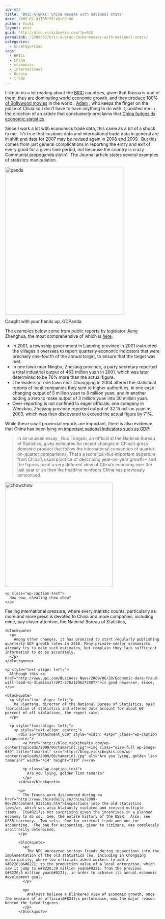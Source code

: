 ```yaml
---
id: 632
title: 'BRIC-A-BRAC: China messes with national stats'
date: 2009-07-01T05:56:49+00:00
author: Vicki
layout: post
guid: http://blog.vickiboykis.com/?p=632
permalink: /2009/07/bric-a-brac-china-messes-with-national-stats/
categories:
  - Uncategorized
tags:
  - BRICs
  - China
  - economics
  - international
  - Russia
  - trade
---
```

I like to do a lot reading about the [BRIC](http://en.wikipedia.org/wiki/BRIC) countries, given that Russia is one of them, they are dominating world economic growth, and they produce [100% of Bollywood movies](http://blog.vickiboykis.com/?p=497) in the world.  [Adam](http://www.adamdanielmezei.eu/) , who keeps the finger on the pulse of China so I don&#8217;t have to have anything to do with it, pointed me in the direction of an article that conclusively proclaims that [China fudges its economic statistics](http://blogs.wsj.com/chinajournal/2009/06/28/china-revises-statistics-law-to-clamp-down-on-tampering/).

Since I work a lot with economics trade data, this came as a bit of a shock to me.  It&#8217;s true that customs data and international trade data in general are in shift and data for 2007 may be revised again in 2008 and 2009.  But this comes from just general complications in reporting the entry and exit of every good for a given time period, not because the country is crazy Communist propoganda stylin&#8217;.  The Journal article states several examples of statistics manipulation.

<div id="attachment_637" style="width: 395px" class="wp-caption aligncenter">
  <a href="http://blog.vickiboykis.com/wp-content/uploads/2009/06/panda.jpg"><img class="size-full wp-image-637" title="panda" src="http://blog.vickiboykis.com/wp-content/uploads/2009/06/panda.jpg" alt="panda" width="385" height="478" /></a>
  
  <p class="wp-caption-text">
    Caught with your hands up, GDPanda.
  </p>
</div>

<p style="text-align: center;">
  <p>
    The examples below come from public reports by legislator Jiang Zhenghua, the most comprehensive of which is <a href="http://www.npc.gov.cn/huiyi/lfzt/tjfxd/2005-07/01/content_1462842.htm">here</a>.
  </p>
  
  <ul>
    <li>
      In 2001, a township government in Liaoning province in 2001 instructed the villages it oversees to report quarterly economic indicators that were precisely one-fourth of the annual target, to ensure that the target was met.
    </li>
    <li>
      In one town near Ningbo, Zhejiang province, a party secretary reported a total industrial output of 463 million yuan in 2001, which was later determined to be 76% more than the actual figure.
    </li>
    <li>
      The leaders of one town near Chongqing in 2004 altered the statistical reports of local companies they sent to higher authorities, in one case changing output of 5 million yuan to 8 million yuan, and in another adding a zero to make output of 3 million yuan into 30 million yuan.
    </li>
    <li>
      Over-reporting is not confined to eager officials: one company in Wenzhou, Zhejiang province reported output of 32.15 million yuan in 2003, which was then discovered to exceed the actual figure by 71%.
    </li>
  </ul>
  
  <p>
    While these small provincial reports are important, there is also evidence that China has been lying on<a href="http://blogs.wsj.com/chinajournal/2009/06/23/chinese-stats-official-says-economic-growth-was-slower-than-many-thought-last-year/"> important national indicators such as GDP</a>:
  </p>
  
  <blockquote>
    <p>
      In an unusual essay , Guo Tongxin, an official at the National Bureau of Statistics, gives estimates for recent changes in China’s gross domestic product that follow the international convention of quarter-on-quarter comparisons. That’s a technical-but-important departure from China’s usual practice of describing year-on-year growth – and the figures paint a very different view of China’s economy over the last year or so than the headline numbers China has previously announced.
    </p>
  </blockquote>
  
  <div id="attachment_638" style="width: 360px" class="wp-caption aligncenter">
    <a href="http://blog.vickiboykis.com/wp-content/uploads/2009/06/chowchow.jpg"><img class="size-full wp-image-638" title="chowchow" src="http://blog.vickiboykis.com/wp-content/uploads/2009/06/chowchow.jpg" alt="chowchow" width="350" height="340" /></a>
    
    <p class="wp-caption-text">
      How now, cheating chow chow?
    </p>
  </div>
  
  <p style="text-align: center;">
    <p>
      Feeling international pressure, where every statistic counts, particularly as more and more press is devoted to China and more companies, including mine, pay closer attention, the National Bureau of Statistics,
    </p>
    
    <blockquote>
      <p>
        Among other changes, it has promised to start regularly publishing quarterly GDP growth rates in 2010. Many private-sector economists already try to make such estimates, but complain they lack sufficient information to do so accurately.
      </p>
    </blockquote>
    
    <p style="text-align: left;">
      Although this <a href="http://www.upi.com/Business_News/2009/06/29/Economic-data-fraud-will-lead-to-dismissal/UPI-27621246273087/">is good news</a>, since,
    </p>
    
    <blockquote>
      <p style="text-align: left;">
        Ma Jiantang, director of the National Bureau of Statistics, said fabrication of statistics and altered data account for about 60 percent of all violations, the report said.
      </p>
      
      <p style="text-align: left;">
        <p style="text-align: center;">
          <div id="attachment_639" style="width: 424px" class="wp-caption aligncenter">
            <a href="http://blog.vickiboykis.com/wp-content/uploads/2009/06/tamarinl.jpg"><img class="size-full wp-image-639" title="tamarinl" src="http://blog.vickiboykis.com/wp-content/uploads/2009/06/tamarinl.jpg" alt="Are you lying, golden lion tamarin?" width="414" height="310" /></a>
            
            <p class="wp-caption-text">
              Are you lying, golden lion tamarin?
            </p>
          </div></blockquote> 
          
          <p>
            The frauds were discovered during <a href="http://www.chinadaily.cn/china/2009-06/29/content_8331165.htm">inspections into the old statistics law</a>, which was also blatantly violated and revised multiple times.  It&#8217;s not surprising given the incentives in a planned economy to do so.  See: the entire history of the USSR.  Also, see USSR currency.  Two sets:  One for external trade and one for accounting.  The one for accounting, given to citizens, was completely arbitrarily determined.
          </p>
          
          <blockquote>
            <p>
              The NPC uncovered serious frauds during inspections into the implementation of the old statistics law, including in Chongqing municipality, where two officials asked workers to add a &#8220;0&#8221; to the production value of a local enterprise, which saw it jump to &#8220;30 million yuan&#8221; from the previous &#8220;3 million yuan&#8221;, in order to achieve its annual economic development goal.
            </p>
            
            <p>
              Analysts believe a blinkered view of economic growth, once the measure of an official&#8217;s performance, was the major reason behind the faked figures.
            </p>
          </blockquote>